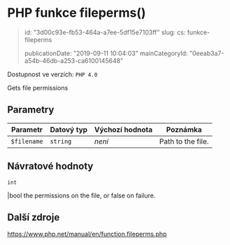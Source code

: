 PHP funkce fileperms()
======================

> id: "3d00c93e-fb53-464a-a7ee-5df15e7103ff"
> slug:
> 	cs: funkce-fileperms
>
> publicationDate: "2019-09-11 10:04:03"
> mainCategoryId: "0eeab3a7-a54b-46db-a253-ca6100145648"

Dostupnost ve verzích: `PHP 4.0`

Gets file permissions


Parametry
--------------

| Parametr | Datový typ | Výchozí hodnota | Poznámka |
|-----|-----|-----|-----|
| `$filename` | `string` | *není* | Path to the file. |


Návratové hodnoty
----------------

`int`

|bool the permissions on the file, or false on failure.

Další zdroje
------------

https://www.php.net/manual/en/function.fileperms.php
